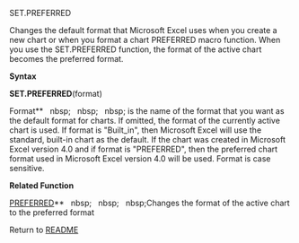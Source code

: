 SET.PREFERRED

Changes the default format that Microsoft Excel uses when you create a
new chart or when you format a chart PREFERRED macro function. When you
use the SET.PREFERRED function, the format of the active chart becomes
the preferred format.

**Syntax**

**SET.PREFERRED**(format)

Format**&nbsp;&nbsp;&nbsp;nbsp;&nbsp;&nbsp;&nbsp;nbsp;&nbsp;&nbsp;&nbsp;nbsp;&nbsp;is the name of the format that you want as
the default format for charts. If omitted, the format of the currently
active chart is used. If format is "Built\_in", then Microsoft Excel
will use the standard, built-in chart as the default. If the chart was
created in Microsoft Excel version 4.0 and if format is "PREFERRED",
then the preferred chart format used in Microsoft Excel version 4.0 will
be used. Format is case sensitive.

**Related Function**

[PREFERRED](PREFERRED.md)**&nbsp;&nbsp;&nbsp;nbsp;&nbsp;&nbsp;&nbsp;nbsp;&nbsp;&nbsp;&nbsp;nbsp;Changes the format of the active chart to the
preferred format



Return to [README](README.md)

